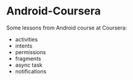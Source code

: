 # Android-Coursera
Some lessons from Android course at Coursera:  
- activities  
- intents  
- permissions  
- fragments  
- async task  
- notifications
